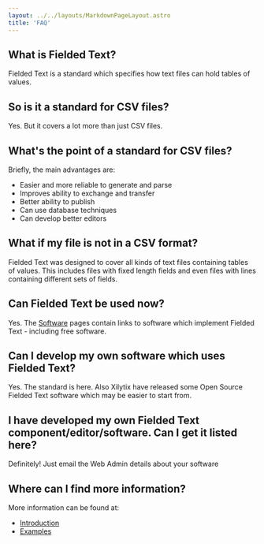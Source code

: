 ```yaml
---
layout: ../../layouts/MarkdownPageLayout.astro
title: 'FAQ'
---
```


## What is Fielded Text?

Fielded Text is a standard which specifies how text files can hold tables of values.

## So is it a standard for CSV files?

Yes. But it covers a lot more than just CSV files.

## What's the point of a standard for CSV files?

Briefly, the main advantages are:

* Easier and more reliable to generate and parse
* Improves ability to exchange and transfer
* Better ability to publish
* Can use database techniques
* Can develop better editors

## What if my file is not in a CSV format?

Fielded Text was designed to cover all kinds of text files containing tables of values. This includes files with fixed length fields and even files with lines containing different sets of fields.

## Can Fielded Text be used now?

Yes. The [Software](../software/) pages contain links to software which implement Fielded Text - including free software.

## Can I develop my own software which uses Fielded Text?

Yes. The standard is here. Also Xilytix have released some Open Source Fielded Text software which may be easier to start from.

## I have developed my own Fielded Text component/editor/software. Can I get it listed here?

Definitely! Just email the Web Admin details about your software

## Where can I find more information?

More information can be found at:

* [Introduction](./)
* [Examples](../software#examples)

